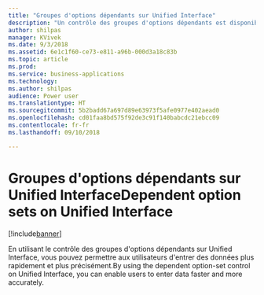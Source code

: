 ```yaml
---
title: "Groupes d'options dépendants sur Unified Interface"
description: "Un contrôle des groupes d'options dépendants est disponible sur Unified Interface"
author: shilpas
manager: KVivek
ms.date: 9/3/2018
ms.assetid: 6e1c1f60-ce73-e811-a96b-000d3a18c83b
ms.topic: article
ms.prod: 
ms.service: business-applications
ms.technology: 
ms.author: shilpas
audience: Power user
ms.translationtype: HT
ms.sourcegitcommit: 5b2badd67a697d89e63973f5afe0977e402aead0
ms.openlocfilehash: cd01faa8bd575f92de3c91f140babcdc21ebcc09
ms.contentlocale: fr-fr
ms.lasthandoff: 09/10/2018

---
```

# <a name="dependent-option-sets-on-unified-interface"></a><span data-ttu-id="0197c-103">Groupes d'options dépendants sur Unified Interface</span><span class="sxs-lookup"><span data-stu-id="0197c-103">Dependent option sets on Unified Interface</span></span>


[!include[banner](../../includes/banner.md)]

<span data-ttu-id="0197c-104">En utilisant le contrôle des groupes d'options dépendants sur Unified Interface, vous pouvez permettre aux utilisateurs d'entrer des données plus rapidement et plus précisément.</span><span class="sxs-lookup"><span data-stu-id="0197c-104">By using the dependent option-set control on Unified Interface, you can enable users to enter data faster and more accurately.</span></span>

